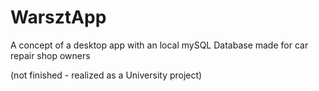 # WarsztApp
A concept of a desktop app with an local mySQL Database made for car repair shop owners


(not finished - realized as a University project)
